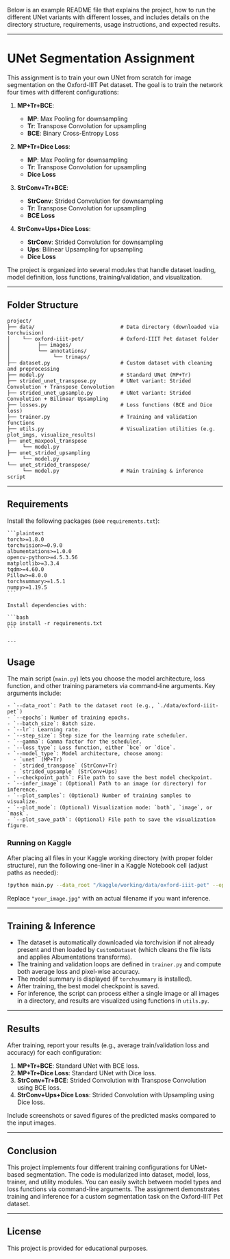 Below is an example README file that explains the project, how to run the different UNet variants with different losses, and includes details on the directory structure, requirements, usage instructions, and expected results.

---

# UNet Segmentation Assignment

This assignment is to train your own UNet from scratch for image segmentation on the Oxford-IIIT Pet dataset. The goal is to train the network four times with different configurations:

1. **MP+Tr+BCE**:  
   - **MP**: Max Pooling for downsampling  
   - **Tr**: Transpose Convolution for upsampling  
   - **BCE**: Binary Cross-Entropy Loss

2. **MP+Tr+Dice Loss**:  
   - **MP**: Max Pooling for downsampling  
   - **Tr**: Transpose Convolution for upsampling  
   - **Dice Loss**

3. **StrConv+Tr+BCE**:  
   - **StrConv**: Strided Convolution for downsampling  
   - **Tr**: Transpose Convolution for upsampling  
   - **BCE Loss**

4. **StrConv+Ups+Dice Loss**:  
   - **StrConv**: Strided Convolution for downsampling  
   - **Ups**: Bilinear Upsampling for upsampling  
   - **Dice Loss**

The project is organized into several modules that handle dataset loading, model definition, loss functions, training/validation, and visualization.

---

## Folder Structure

```
project/
├── data/                            # Data directory (downloaded via torchvision)
│    └── oxford-iiit-pet/            # Oxford-IIIT Pet dataset folder
│         ├── images/
│         └── annotations/
│              └── trimaps/
├── dataset.py                       # Custom dataset with cleaning and preprocessing
├── model.py                         # Standard UNet (MP+Tr)
├── strided_unet_transpose.py        # UNet variant: Strided Convolution + Transpose Convolution
├── strided_unet_upsample.py         # UNet variant: Strided Convolution + Bilinear Upsampling
├── losses.py                        # Loss functions (BCE and Dice loss)
├── trainer.py                       # Training and validation functions
├── utils.py                         # Visualization utilities (e.g. plot_imgs, visualize_results)
├── unet_maxpool_transpose
     └── model.py  
├── unet_strided_upsampling
     └── model.py  
└── unet_strided_transpose/
     └── model.py                    # Main training & inference script
```

---

## Requirements

Install the following packages (see `requirements.txt`):
    
    ```plaintext
    torch>=1.8.0
    torchvision>=0.9.0
    albumentations>=1.0.0
    opencv-python>=4.5.3.56
    matplotlib>=3.3.4
    tqdm>=4.60.0
    Pillow>=8.0.0
    torchsummary>=1.5.1
    numpy>=1.19.5
    ```
    
    Install dependencies with:
    
    ```bash
    pip install -r requirements.txt
    ```
    
    ---

## Usage

The main script (`main.py`) lets you choose the model architecture, loss function, and other training parameters via command‑line arguments. Key arguments include:

    - `--data_root`: Path to the dataset root (e.g., `./data/oxford-iiit-pet`)
    - `--epochs`: Number of training epochs.
    - `--batch_size`: Batch size.
    - `--lr`: Learning rate.
    - `--step_size`: Step size for the learning rate scheduler.
    - `--gamma`: Gamma factor for the scheduler.
    - `--loss_type`: Loss function, either `bce` or `dice`.
    - `--model_type`: Model architecture, choose among:
      - `unet` (MP+Tr)
      - `strided_transpose` (StrConv+Tr)
      - `strided_upsample` (StrConv+Ups)
    - `--checkpoint_path`: File path to save the best model checkpoint.
    - `--infer_image`: (Optional) Path to an image (or directory) for inference.
    - `--plot_samples`: (Optional) Number of training samples to visualize.
    - `--plot_mode`: (Optional) Visualization mode: `both`, `image`, or `mask`.
    - `--plot_save_path`: (Optional) File path to save the visualization figure.

### Running on Kaggle

After placing all files in your Kaggle working directory (with proper folder structure), run the following one-liner in a Kaggle Notebook cell (adjust paths as needed):

```bash
!python main.py --data_root "/kaggle/working/data/oxford-iiit-pet" --epochs 25 --batch_size 32 --lr 1e-4 --step_size 8 --gamma 0.1 --loss_type bce --model_type unet --checkpoint_path "checkpoint_unet.pth" --infer_image "/kaggle/working/data/oxford-iiit-pet/images/your_image.jpg" --plot_samples 15 --plot_mode both --plot_save_path "sample_visuals.png"
```

Replace `"your_image.jpg"` with an actual filename if you want inference.

---

## Training & Inference

- The dataset is automatically downloaded via torchvision if not already present and then loaded by `CustomDataset` (which cleans the file lists and applies Albumentations transforms).
- The training and validation loops are defined in `trainer.py` and compute both average loss and pixel-wise accuracy.
- The model summary is displayed (if `torchsummary` is installed).
- After training, the best model checkpoint is saved.
- For inference, the script can process either a single image or all images in a directory, and results are visualized using functions in `utils.py`.

---

## Results

After training, report your results (e.g., average train/validation loss and accuracy) for each configuration:
1. **MP+Tr+BCE**: Standard UNet with BCE loss.
2. **MP+Tr+Dice Loss**: Standard UNet with Dice loss.
3. **StrConv+Tr+BCE**: Strided Convolution with Transpose Convolution using BCE loss.
4. **StrConv+Ups+Dice Loss**: Strided Convolution with Upsampling using Dice loss.

Include screenshots or saved figures of the predicted masks compared to the input images.

---

## Conclusion

This project implements four different training configurations for UNet-based segmentation. The code is modularized into dataset, model, loss, trainer, and utility modules. You can easily switch between model types and loss functions via command-line arguments. The assignment demonstrates training and inference for a custom segmentation task on the Oxford-IIIT Pet dataset.

---

## License

This project is provided for educational purposes.

